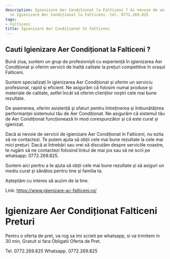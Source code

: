 ```yaml
---
description: Igienizare Aer Condiționat la Falticeni ? Ai nevoie de un profesionist
  in Igienizare Aer Condiționat la Falticeni. tel. 0772.269.825
tags:
- Falticeni
title: Igienizare Aer Condiționat In Falticeni
---
```



## Cauti Igienizare Aer Condiționat la Falticeni ?


Bună ziua, suntem un grup de profesioniști cu experiență în igienizarea Aer Condiționat și oferim servicii de înaltă calitate la prețuri competitive în orașul Falticeni.

Suntem specializați în igienizarea Aer Condiționat și oferim un serviciu profesional, rapid și eficient. Ne asigurăm că folosim numai produse și materiale de calitate, astfel încât să oferim clienților noștri cele mai bune rezultate.

De asemenea, oferim asistență și sfaturi pentru întreținerea și îmbunătățirea performanței sistemului tău de Aer Condiționat. Ne asigurăm că sistemul tău de Aer Condiționat funcționează în mod corespunzător și că este curat și igienizat.

Dacă ai nevoie de servicii de igienizare Aer Condiționat în Falticeni, nu ezita să ne contactezi. Te putem ajuta să obții cele mai bune rezultate la cele mai mici prețuri. Dacă ai întrebări sau vrei să discutăm despre serviciile noastre, te rugăm să ne contactezi folosind linkul de mai jos sau să ne scrii pe whatsapp: 0772.269.825.

Suntem aici pentru a te ajuta să obții cele mai bune rezultate și să asiguri un mediu curat și sănătos pentru tine și familia ta.

Așteptăm cu interes să auzim de la tine.

Link: https://www.igienizare-ac-falticeni.ro/

# Igienizare Aer Condiționat Falticeni Preturi
Pentru o oferta de pret, va rog sa imi scrieti pe whatsapp, si va trimitem in 30 min, Gratuit si fara Obligatii Oferta de Pret.

Tel. 0772.269.825
Whatsapp. 0772.269.825